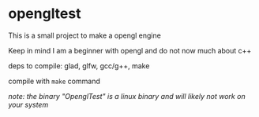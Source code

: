 # opengltest
This is  a small project to make a opengl engine 

Keep in mind I am a beginner with opengl and do not now much about c++

deps to compile:
  glad,
  glfw,
  gcc/g++,
  make

compile with `make` command

*note: the binary "OpenglTest" is a linux binary and will likely not work on your system*
